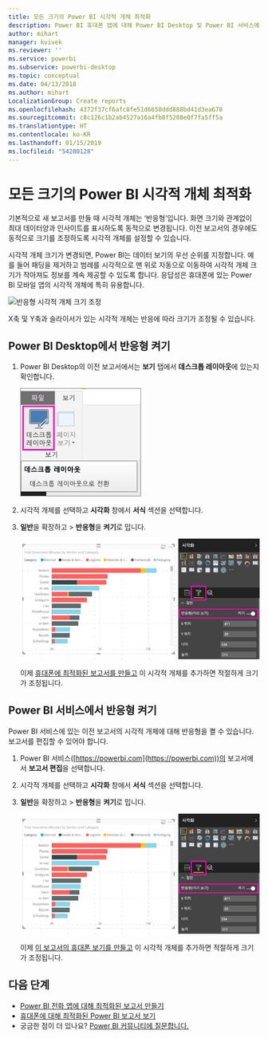 ```yaml
---
title: 모든 크기의 Power BI 시각적 개체 최적화
description: Power BI 휴대폰 앱에 대해 Power BI Desktop 및 Power BI 서비스에서 기존 보고서의 시각적 개체를 최적화하는 방법을 알아봅니다.
author: mihart
manager: kvivek
ms.reviewer: ''
ms.service: powerbi
ms.subservice: powerbi-desktop
ms.topic: conceptual
ms.date: 04/13/2018
ms.author: mihart
LocalizationGroup: Create reports
ms.openlocfilehash: 4372f37cf6afc8fe51d6650ddd888bd41d3ea678
ms.sourcegitcommit: c8c126c1b2ab4527a16a4fb8f5208e0f7fa5ff5a
ms.translationtype: HT
ms.contentlocale: ko-KR
ms.lasthandoff: 01/15/2019
ms.locfileid: "54280128"
---
```

# <a name="optimize-a-power-bi-visual-for-any-size"></a>모든 크기의 Power BI 시각적 개체 최적화
기본적으로 새 보고서를 만들 때 시각적 개체는 ‘반응형’입니다. 화면 크기와 관계없이 최대 데이터양과 인사이트를 표시하도록 동적으로 변경됩니다. 이전 보고서의 경우에도 동적으로 크기를 조정하도록 시각적 개체를 설정할 수 있습니다.

시각적 개체 크기가 변경되면, Power BI는 데이터 보기의 우선 순위를 지정합니다. 예를 들어 패딩을 제거하고 범례를 시각적으로 맨 위로 자동으로 이동하여 시각적 개체 크기가 작아져도 정보를 계속 제공할 수 있도록 합니다. 응답성은 휴대폰에 있는 Power BI 모바일 앱의 시각적 개체에 특히 유용합니다.

![반응형 시각적 개체 크기 조정](media/desktop-create-responsive-visuals/power-bi-responsive-visual.gif)

X축 및 Y축과 슬라이서가 있는 시각적 개체는 반응에 따라 크기가 조정될 수 있습니다.

## <a name="turn-on-responsiveness-in-power-bi-desktop"></a>Power BI Desktop에서 반응형 켜기
1. Power BI Desktop의 이전 보고서에서는 **보기** 탭에서 **데스크톱 레이아웃**에 있는지 확인합니다.
   
    ![데스크톱 레이아웃 아이콘](media/desktop-create-responsive-visuals/power-bi-desktop-layout.png)
2. 시각적 개체를 선택하고 **시각화** 창에서 **서식** 섹션을 선택합니다.
3. **일반**을 확장하고 > **반응형**을 **켜기**로 밉니다.
   
    ![반응형 켜기](media/desktop-create-responsive-visuals/power-bi-turn-responsive-on.png)
   
     이제 [휴대폰에 최적화된 보고서를 만들고](../desktop-create-phone-report.md) 이 시각적 개체를 추가하면 적절하게 크기가 조정됩니다.

## <a name="turn-on-responsiveness-in-the-power-bi-service"></a>Power BI 서비스에서 반응형 켜기
Power BI 서비스에 있는 이전 보고서의 시각적 개체에 대해 반응형을 켤 수 있습니다. 보고서를 편집할 수 있어야 합니다.

1. Power BI 서비스([https://powerbi.com](https://powerbi.com))의 보고서에서 **보고서 편집**을 선택합니다.
2. 시각적 개체를 선택하고 **시각화** 창에서 **서식** 섹션을 선택합니다.
3. **일반**을 확장하고 > **반응형**을 **켜기**로 밉니다.
   
    ![반응형 켜기](media/desktop-create-responsive-visuals/power-bi-turn-responsive-on.png)
   
     이제 [이 보고서의 휴대폰 보기를 만들고](../desktop-create-phone-report.md) 이 시각적 개체를 추가하면 적절하게 크기가 조정됩니다.

## <a name="next-steps"></a>다음 단계
* [Power BI 전화 앱에 대해 최적화된 보고서 만들기](../desktop-create-phone-report.md)
* [휴대폰에 대해 최적화된 Power BI 보고서 보기](../consumer/mobile/mobile-apps-view-phone-report.md)
* 궁금한 점이 더 있나요? [Power BI 커뮤니티에 질문합니다.](http://community.powerbi.com/)


